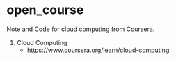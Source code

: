 # open_course
Note and Code for cloud computing from Coursera.

1. Cloud Computing
    * https://www.coursera.org/learn/cloud-computing

